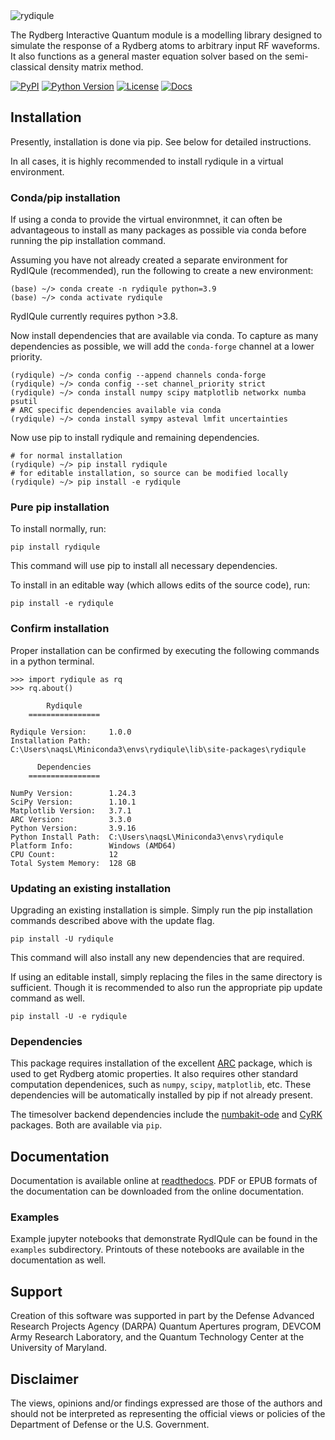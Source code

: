 <img src="https://raw.githubusercontent.com/QTC-UMD/rydiqule/main/docs/source/img/Rydiqule_Logo_Transparent_300.png" alt="rydiqule" style="max-width: 100%;">

The Rydberg Interactive Quantum module is a modelling library designed to simulate
the response of a Rydberg atoms to arbitrary input RF waveforms.
It also functions as a general master equation solver based on the semi-classical density matrix method.

[![PyPI](https://img.shields.io/pypi/v/rydiqule.svg)](https://pypi.org/project/rydiqule)
[![Python Version](https://img.shields.io/pypi/pyversions/rydiqule.svg)](https://python.org)
[![License](https://img.shields.io/pypi/l/rydiqule.svg)](https://github.com/QTC-UMD/rydiqule/raw/main/LICENSE)
[![Docs](https://readthedocs.org/projects/rydiqule/badge/?version=latest)](https://rydiqule.readthedocs.io/en/latest)

## Installation

Presently, installation is done via pip.
See below for detailed instructions.

In all cases, it is highly recommended to install rydiqule in a virtual environment.

### Conda/pip installation

If using a conda to provide the virtual environmnet,
it can often be advantageous to install as many packages as possible via conda before running the pip installation command.

Assuming you have not already created a separate environment for RydIQule (recommended), run the following to create a new environment:
```shell
(base) ~/> conda create -n rydiqule python=3.9
(base) ~/> conda activate rydiqule
```
RydIQule currently requires python >3.8.

Now install dependencies that are available via conda.
To capture as many dependencies as possible,
we will add the `conda-forge` channel at a lower priority.
```shell
(rydiqule) ~/> conda config --append channels conda-forge
(rydiqule) ~/> conda config --set channel_priority strict
(rydiqule) ~/> conda install numpy scipy matplotlib networkx numba psutil
# ARC specific dependencies available via conda
(rydiqule) ~/> conda install sympy asteval lmfit uncertainties
```

Now use pip to install rydiqule and remaining dependencies.
```shell
# for normal installation
(rydiqule) ~/> pip install rydiqule
# for editable installation, so source can be modified locally
(rydiqule) ~/> pip install -e rydiqule
```

### Pure pip installation

To install normally, run:
```shell
pip install rydiqule
```
This command will use pip to install all necessary dependencies.

To install in an editable way (which allows edits of the source code), run:
```shell
pip install -e rydiqule
```

### Confirm installation

Proper installation can be confirmed by executing the following commands in a python terminal.
```shell
>>> import rydiqule as rq
>>> rq.about()

        Rydiqule
    ================

Rydiqule Version:     1.0.0
Installation Path:    C:\Users\naqsL\Miniconda3\envs\rydiqule\lib\site-packages\rydiqule

      Dependencies
    ================

NumPy Version:        1.24.3
SciPy Version:        1.10.1
Matplotlib Version:   3.7.1
ARC Version:          3.3.0
Python Version:       3.9.16
Python Install Path:  C:\Users\naqsL\Miniconda3\envs\rydiqule
Platform Info:        Windows (AMD64)
CPU Count:            12
Total System Memory:  128 GB
```

### Updating an existing installation

Upgrading an existing installation is simple.
Simply run the pip installation commands described above with the update flag.
```shell
pip install -U rydiqule
```
This command will also install any new dependencies that are required.

If using an editable install, simply replacing the files in the same directory is sufficient.
Though it is recommended to also run the appropriate pip update command as well.
```shell
pip install -U -e rydiqule
```

### Dependencies

This package requires installation of the excellent [ARC](https://github.com/nikolasibalic/ARC-Alkali-Rydberg-Calculator) package, which is used to get Rydberg atomic properties.
It also requires other standard computation dependenices, such as `numpy`, `scipy`, `matplotlib`, etc.
These dependencies will be automatically installed by pip if not already present.

The timesolver backend dependencies include the [numbakit-ode](https://github.com/hgrecco/numbakit-ode)
and [CyRK](https://github.com/jrenaud90/CyRK) packages.
Both are available via `pip`.

## Documentation

Documentation is available online at [readthedocs](https://rydiqule.readthedocs.io/en/latest).
PDF or EPUB formats of the documentation can be downloaded from the online documentation.

### Examples

Example jupyter notebooks that demonstrate RydIQule can be found in the `examples` subdirectory.
Printouts of these notebooks are available in the documentation as well.

## Support

Creation of this software was supported in part by the Defense Advanced Research Projects Agency (DARPA) Quantum Apertures program, DEVCOM Army Research Laboratory, and the Quantum Technology Center at the University of Maryland.

## Disclaimer

The views, opinions and/or findings expressed are those of the authors and should not be interpreted as representing the official views or policies of the Department of Defense or the U.S. Government.